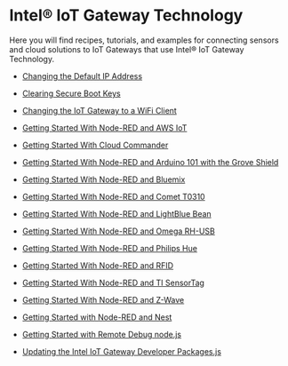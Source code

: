 ﻿# Intel® IoT Gateway Technology 
Here you will find recipes, tutorials, and examples for connecting sensors and cloud solutions to IoT Gateways that use Intel® IoT Gateway Technology.

- [Changing the Default IP Address](Changing%20the%20Default%20IP%20Address/README.md)

- [Clearing Secure Boot Keys](Clearing%20Secure%20Boot%20Keys/README.md)

- [Changing the IoT Gateway to a WiFi Client](Changing%20the%20IoT%20Gateway%20to%20a%20WiFi%20Client/README.md)

- [Getting Started With Node-RED and AWS IoT](Getting%20Started%20With%20Node-Red%20and%20AWS%20IoT/README.md)
 
- [Getting Started With Cloud Commander](Getting%20Started%20With%20Cloud%20Commander/README.md)

- [Getting Started With Node-RED and Arduino 101 with the Grove Shield](Getting%20Started%20With%20Node-Red%20and%20Arduino%20101%20with%20the%20Grove%20Shield/README.md)

- [Getting Started With Node-RED and Bluemix](Getting%20Started%20With%20Node-Red%20and%20Bluemix/README.md)

- [Getting Started With Node-RED and Comet T0310](Getting%20Started%20With%20Node-Red%20and%20Comet%20T0310/README.md)

- [Getting Started With Node-RED and LightBlue Bean](Getting%20Started%20With%20Node-Red%20and%20LightBlue%20Bean/README.md)

- [Getting Started With Node-RED and Omega RH-USB](Getting%20Started%20With%20Node-Red%20and%20Omega%20RH-USB/README.md)

- [Getting Started With Node-RED and Philips Hue](Getting%20Started%20With%20Node-Red%20and%20Philips%20Hue/README.md)

- [Getting Started With Node-RED and RFID](Getting%20Started%20With%20Node-Red%20and%20RFID/README.md)

- [Getting Started With Node-RED and TI SensorTag](Getting%20Started%20With%20Node-Red%20and%20TI%20SensorTag/README.md)

- [Getting Started With Node-RED and Z-Wave](Getting%20Started%20With%20Node-Red%20and%20Z-Wave/README.md)

- [Getting Started with Node-RED and Nest](Getting%20Started%20With%20Node-Red%20and%20Nest/README.md)

- [Getting Started with Remote Debug node.js](Getting%20Started%20With%20Remote%20Debug/README.md)

- [Updating the Intel IoT Gateway Developer Packages.js](Updating%20the%20Intel%20IoT%20Gateway%20Developer%20Packages/README.md)
